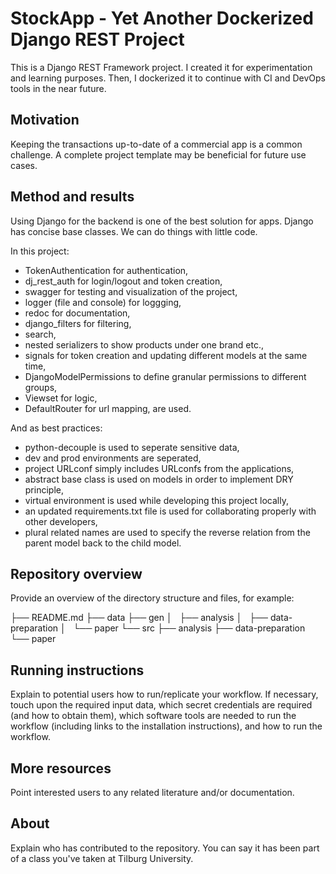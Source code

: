 # StockApp - Yet Another Dockerized Django REST Project

This is a Django REST Framework project. I created it for experimentation and learning purposes. Then, I dockerized it to continue with CI and DevOps tools in the near future.


## Motivation

Keeping the transactions up-to-date of a commercial app is a common challenge. A complete project template may be beneficial for future use cases.


## Method and results

Using Django for the backend is one of the best solution for apps. Django has concise base classes. We can do things with little code.

In this project:
  - TokenAuthentication for authentication,
  - dj_rest_auth for login/logout and token creation,
  - swagger for testing and visualization of the project,
  - logger (file and console) for loggging,
  - redoc for documentation,
  - django_filters for filtering,
  - search,
  - nested serializers to show products under one brand etc.,
  - signals for token creation and updating different models at the same time,
  - DjangoModelPermissions to define granular permissions to different groups,
  - Viewset for logic,
  - DefaultRouter for url mapping,
are used.

And as best practices:
  - python-decouple is used to seperate sensitive data,
  - dev and prod environments are seperated,
  - project URLconf simply includes URLconfs from the applications,
  - abstract base class is used on models in order to implement DRY principle,
  - virtual environment is used while developing this project locally,
  - an updated requirements.txt file is used for collaborating properly with other developers,
  - plural related names are used to specify the reverse relation from the parent model back to the child model.


## Repository overview

Provide an overview of the directory structure and files, for example:

├── README.md
├── data
├── gen
│   ├── analysis
│   ├── data-preparation
│   └── paper
└── src
    ├── analysis
    ├── data-preparation
    └── paper


## Running instructions

Explain to potential users how to run/replicate your workflow. If necessary, touch upon the required input data, which secret credentials are required (and how to obtain them), which software tools are needed to run the workflow (including links to the installation instructions), and how to run the workflow.


## More resources

Point interested users to any related literature and/or documentation.


## About

Explain who has contributed to the repository. You can say it has been part of a class you've taken at Tilburg University.

